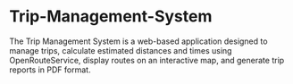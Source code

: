 # Trip-Management-System
The Trip Management System is a web-based application designed to manage trips, calculate estimated distances and times using OpenRouteService, display routes on an interactive map, and generate trip reports in PDF format.
